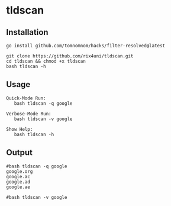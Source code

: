 # tldscan

## Installation
```
go install github.com/tomnomnom/hacks/filter-resolved@latest

git clone https://github.com/rix4uni/tldscan.git
cd tldscan && chmod +x tldscan
bash tldscan -h
```

## Usage
```
Quick-Mode Run:
   bash tldscan -q google

Verbose-Mode Run:
   bash tldscan -v google

Show Help:
   bash tldscan -h
```

## Output
```
#bash tldscan -q google
google.org
google.ac
google.ad
google.ae

#bash tldscan -v google

```
